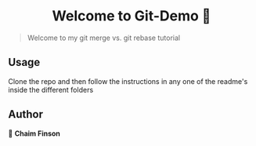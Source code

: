 <h1 align="center">Welcome to Git-Demo 👋</h1>
<p>
</p>

> Welcome to my git merge vs. git rebase tutorial

## Usage

<p>
Clone the repo and then follow the instructions in any one of the readme's inside the different folders
<p>

## Author

👤 **Chaim Finson**
